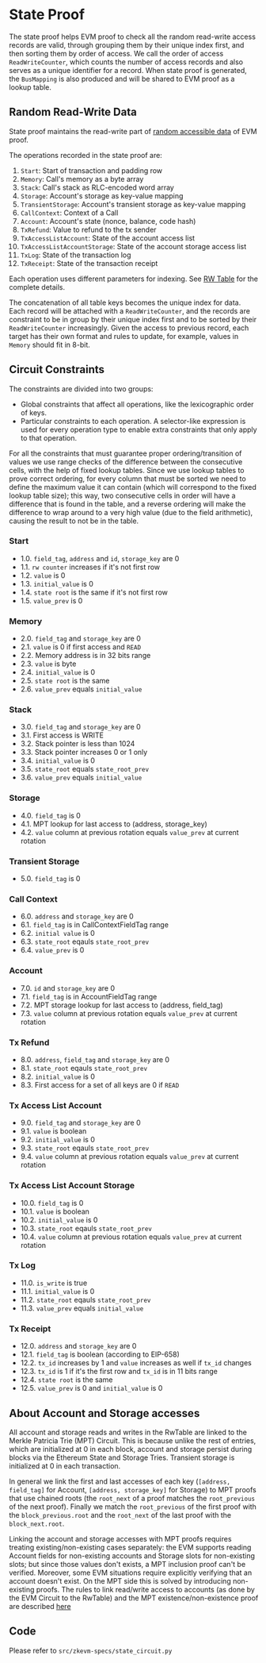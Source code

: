 # State Proof

The state proof helps EVM proof to check all the random read-write access records are valid, through grouping them by their unique index first, and then sorting them by order of access. We call the order of access `ReadWriteCounter`, which counts the number of access records and also serves as a unique identifier for a record. When state proof is generated, the `BusMapping` is also produced and will be shared to EVM proof as a lookup table.

## Random Read-Write Data

State proof maintains the read-write part of [random accessible data](./evm-proof.md#Random-Accessible-Data) of EVM proof.

The operations recorded in the state proof are:

1. `Start`: Start of transaction and padding row
2. `Memory`: Call's memory as a byte array
3. `Stack`: Call's stack as RLC-encoded word array
4. `Storage`: Account's storage as key-value mapping
5. `TransientStorage`: Account's transient storage as key-value mapping
6. `CallContext`: Context of a Call
7. `Account`: Account's state (nonce, balance, code hash)
8. `TxRefund`: Value to refund to the tx sender
9. `TxAccessListAccount`: State of the account access list
10. `TxAccessListAccountStorage`: State of the account storage access list
11. `TxLog`: State of the transaction log
12. `TxReceipt`: State of the transaction receipt

Each operation uses different parameters for indexing.  See [RW Table](./tables.md#rw_table) for the complete details.

The concatenation of all table keys becomes the unique index for data. Each record will be attached with a `ReadWriteCounter`, and the records are constraint to be in group by their unique index first and to be sorted by their `ReadWriteCounter` increasingly. Given the access to previous record, each target has their own format and rules to update, for example, values in `Memory` should fit in 8-bit.

## Circuit Constraints

The constraints are divided into two groups:

- Global constraints that affect all operations, like the lexicographic order of keys.
- Particular constraints to each operation.  A selector-like expression is used for every operation type to enable extra constraints that only apply to that operation.

For all the constraints that must guarantee proper ordering/transition of
values we use range checks of the difference between the consecutive cells,
with the help of fixed lookup tables.  Since we use lookup tables to prove
correct ordering, for every column that must be sorted we need to define the
maximum value it can contain (which will correspond to the fixed lookup table
size); this way, two consecutive cells in order will have a difference that is
found in the table, and a reverse ordering will make the difference to wrap
around to a very high value (due to the field arithmetic), causing the result
to not be in the table.

### Start
- 1.0. `field_tag`, `address` and `id`, `storage_key` are 0
- 1.1. `rw counter` increases if it's not first row
- 1.2. `value` is 0
- 1.3. `initial_value` is 0
- 1.4. `state root` is the same if it's not first row
- 1.5. `value_prev` is 0

### Memory
- 2.0. `field_tag` and `storage_key` are 0
- 2.1. `value` is 0 if first access and `READ`
- 2.2. Memory address is in 32 bits range
- 2.3. `value` is byte
- 2.4. `initial_value` is 0
- 2.5. `state root` is the same
- 2.6. `value_prev` equals `initial_value`

### Stack

- 3.0. `field_tag` and `storage_key` are 0
- 3.1. First access is WRITE
- 3.2. Stack pointer is less than 1024
- 3.3. Stack pointer increases 0 or 1 only
- 3.4. `initial_value` is 0
- 3.5. `state_root` equals  `state_root_prev`
- 3.6. `value_prev` equals `initial_value`

### Storage
- 4.0. `field_tag` is 0
- 4.1. MPT lookup for last access to (address, storage_key)
- 4.2. `value` column at previous rotation equals `value_prev` at current rotation

### Transient Storage
- 5.0. `field_tag` is 0

### Call Context
- 6.0. `address` and `storage_key` are 0
- 6.1. `field_tag` is in CallContextFieldTag range
- 6.2. `initial value` is 0
- 6.3. `state_root` eqauls `state_root_prev`
- 6.4. `value_prev` is 0

### Account
- 7.0. `id` and `storage_key` are 0
- 7.1. `field_tag` is in AccountFieldTag range
- 7.2. MPT storage lookup for last access to (address, field_tag)
- 7.3. `value` column at previous rotation equals `value_prev` at current rotation

### Tx Refund
- 8.0. `address`, `field_tag` and `storage_key` are 0
- 8.1. `state_root` eqauls `state_root_prev`
- 8.2. `initial_value` is 0
- 8.3. First access for a set of all keys are 0 if `READ`

### Tx Access List Account
- 9.0. `field_tag` and `storage_key` are 0
- 9.1. `value` is boolean
- 9.2. `initial_value` is 0
- 9.3. `state_root` eqauls `state_root_prev`
- 9.4. `value` column at previous rotation equals `value_prev` at current rotation

### Tx Access List Account Storage
- 10.0. `field_tag` is 0
- 10.1. `value` is boolean
- 10.2. `initial_value` is 0
- 10.3. `state_root` eqauls `state_root_prev`
- 10.4. `value` column at previous rotation equals `value_prev` at current rotation

### Tx Log
- 11.0. `is_write` is true
- 11.1. `initial_value` is 0
- 11.2. `state_root` eqauls `state_root_prev`
- 11.3. `value_prev` equals `initial_value`

### Tx Receipt
- 12.0. `address` and `storage_key` are 0
- 12.1. `field_tag` is boolean (according to EIP-658)
- 12.2. `tx_id` increases by 1 and `value` increases as well if `tx_id` changes 
- 12.3. `tx_id` is 1 if it's the first row and `tx_id` is in 11 bits range
- 12.4. `state root` is the same
- 12.5. `value_prev` is 0 and `initial_value` is 0

## About Account and Storage accesses

All account and storage reads and writes in the RwTable are linked to the Merkle
Patricia Trie (MPT) Circuit.  This is because unlike the rest of entries, which
are initialized at 0 in each block, account and storage persist during blocks via
the Ethereum State and Storage Tries. Transient storage is initialized at 0 in
each transaction.

In general we link the first and last accesses of each key (`[address,
field_tag]` for Account, `[address, storage_key]` for Storage) to MPT proofs that
use chained roots (the `root_next` of a proof matches the `root_previous` of the
next proof).  Finally we match the `root_previous` of the first proof with the
`block_previous.root` and the `root_next` of the last proof with the
`block_next.root`.

Linking the account and storage accesses with MPT proofs requires treating
existing/non-existing cases separately: the EVM supports reading Account
fields for non-existing accounts and Storage slots for non-existing slots; but
since those values don't exists, a MPT inclusion proof can't be verified.
Moreover, some EVM situations require explicitly verifying that an account
doesn't exist.  On the MPT side this is solved by introducing non-existing
proofs.  The rules to link read/write access to accounts (as done by the EVM
Circuit to the RwTable) and the MPT existence/non-existence proof are described
[here](/specs/evm-proof.md#account-non-existence)

## Code

Please refer to `src/zkevm-specs/state_circuit.py`
